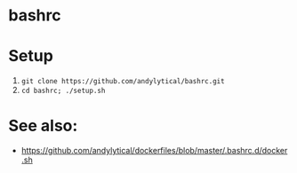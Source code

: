 # bashrc

# Setup
1. `git clone https://github.com/andylytical/bashrc.git`
1. `cd bashrc; ./setup.sh`

# See also:
* https://github.com/andylytical/dockerfiles/blob/master/.bashrc.d/docker.sh
